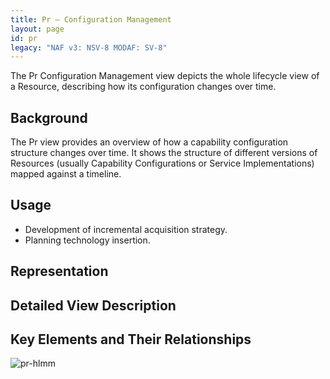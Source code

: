 ```yaml
---
title: Pr – Configuration Management
layout: page
id: pr
legacy: "NAF v3: NSV-8 MODAF: SV-8"
---
```



The Pr Configuration Management view depicts the whole lifecycle view of
a Resource, describing how its configuration changes over time.

## Background

The Pr view provides an overview of how a capability configuration
structure changes over time. It shows the structure of different
versions of Resources (usually Capability Configurations or Service
Implementations) mapped against a timeline.

## Usage

-   Development of incremental acquisition strategy.
-   Planning technology insertion.

## Representation

## Detailed View Description

## Key Elements and Their Relationships

![pr-hlmm](http://nafdocs.org/wp-content/uploads/2013/06/pr-hlmm.png)



